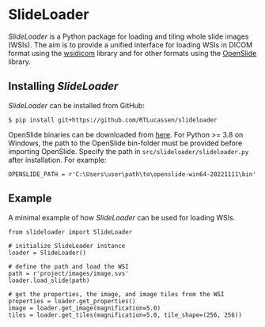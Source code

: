 # SlideLoader
*SlideLoader* is a Python package for loading and tiling whole slide images (WSIs). The aim is to provide a unified interface for loading WSIs in DICOM format using the [wsidicom](https://github.com/imi-bigpicture/wsidicom) library and for other formats using the [OpenSlide](https://github.com/openslide) library.

## Installing *SlideLoader*
*SlideLoader* can be installed from GitHub:
```console
$ pip install git+https://github.com/RTLucassen/slideloader
```
OpenSlide binaries can be downloaded from [here](https://openslide.org/). For Python >= 3.8 on Windows, the path to the OpenSlide bin-folder must be provided before importing OpenSlide. Specify the path in `src/slideloader/slideloader.py` after installation. For example:
```
OPENSLIDE_PATH = r'C:\Users\user\path\to\openslide-win64-20221111\bin'
```

## Example
A minimal example of how *SlideLoader* can be used for loading WSIs.
```
from slideloader import SlideLoader

# initialize SlideLoader instance
loader = SlideLoader()

# define the path and load the WSI
path = r'project/images/image.svs'
loader.load_slide(path)

# get the properties, the image, and image tiles from the WSI
properties = loader.get_properties()
image = loader.get_image(magnification=5.0)
tiles = loader.get_tiles(magnification=5.0, tile_shape=(256, 256)) 
```
